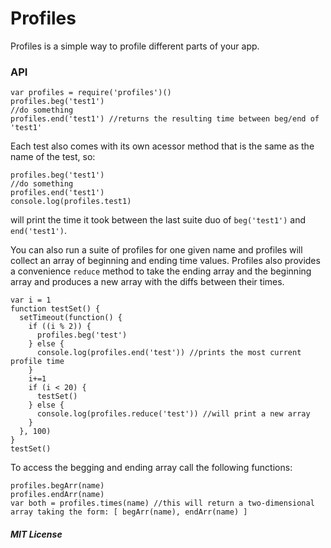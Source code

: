 
Profiles
========

Profiles is a simple way to profile different parts of your app.

### API

    var profiles = require('profiles')()
    profiles.beg('test1')
    //do something
    profiles.end('test1') //returns the resulting time between beg/end of 'test1'

Each test also comes with its own acessor method that is the same as the name of the test, so:

    profiles.beg('test1')
    //do something
    profiles.end('test1') 
    console.log(profiles.test1)

will print the time it took between the last suite duo of  `beg('test1')` and `end('test1')`.

You can also run a suite of profiles for one given name and profiles will collect an array of beginning and ending time values.
Profiles also provides a convenience `reduce` method to take the ending array and the beginning array and produces a new array with the diffs between their times.


    var i = 1
    function testSet() {
      setTimeout(function() {
        if ((i % 2)) {
          profiles.beg('test')
        } else {
          console.log(profiles.end('test')) //prints the most current profile time
        }
        i+=1
        if (i < 20) {
          testSet()
        } else {
          console.log(profiles.reduce('test')) //will print a new array
        }
      }, 100)
    }
    testSet()

To access the begging and ending array call the following functions:

    profiles.begArr(name)
    profiles.endArr(name)
    var both = profiles.times(name) //this will return a two-dimensional array taking the form: [ begArr(name), endArr(name) ]

##### MIT License

